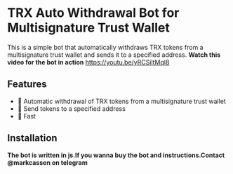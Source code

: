 # **TRX Auto Withdrawal Bot for Multisignature Trust Wallet**

This is a simple bot that automatically withdraws TRX tokens from a multisignature trust wallet and sends it to a specified address.
**Watch this video for the bot in action**
https://youtu.be/yRCSiltMql8

## Features

* :robot: Automatic withdrawal of TRX tokens from a multisignature trust wallet
* :robot: Send tokens to a specified address
* :robot: Fast

## Installation

**The bot is written in js.If you wanna buy the bot
and instructions.Contact @markcassen on telegram**
